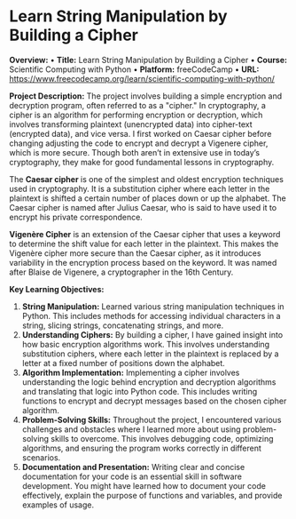 # Learn String Manipulation by Building a Cipher

**Overview:**
•	**Title:** Learn String Manipulation by Building a Cipher
•	**Course:** Scientific Computing with Python
•	**Platform:** freeCodeCamp
•	**URL:** https://www.freecodecamp.org/learn/scientific-computing-with-python/

**Project Description:**
The project involves building a simple encryption and decryption program, often referred to as a "cipher." In cryptography, a cipher is an algorithm for performing encryption or decryption, which involves transforming plaintext (unencrypted data) into cipher-text (encrypted data), and vice versa. I first worked on Caesar cipher before changing adjusting the code to encrypt and decrypt a Vigenere cipher, which is more secure. Though both aren’t in extensive use in today’s cryptography, they make for good fundamental lessons in cryptography.

The **Caesar cipher** is one of the simplest and oldest encryption techniques used in cryptography. It is a substitution cipher where each letter in the plaintext is shifted a certain number of places down or up the alphabet. The Caesar cipher is named after Julius Caesar, who is said to have used it to encrypt his private correspondence.

**Vigenère Cipher** is an extension of the Caesar cipher that uses a keyword to determine the shift value for each letter in the plaintext. This makes the Vigenère cipher more secure than the Caesar cipher, as it introduces variability in the encryption process based on the keyword. It was named after Blaise de Vigenere, a cryptographer in the 16th Century.

**Key Learning Objectives:**
1.	**String Manipulation:** Learned various string manipulation techniques in Python. This includes methods for accessing individual characters in a string, slicing strings, concatenating strings, and more.
2.	**Understanding Ciphers:** By building a cipher, I have gained insight into how basic encryption algorithms work. This involves understanding substitution ciphers, where each letter in the plaintext is replaced by a letter at a fixed number of positions down the alphabet.
3.	**Algorithm Implementation:** Implementing a cipher involves understanding the logic behind encryption and decryption algorithms and translating that logic into Python code. This includes writing functions to encrypt and decrypt messages based on the chosen cipher algorithm.
4.	**Problem-Solving Skills:** Throughout the project, I encountered various challenges and obstacles where I learned more about using problem-solving skills to overcome. This involves debugging code, optimizing algorithms, and ensuring the program works correctly in different scenarios.
5.	**Documentation and Presentation:** Writing clear and concise documentation for your code is an essential skill in software development. You might have learned how to document your code effectively, explain the purpose of functions and variables, and provide examples of usage.

